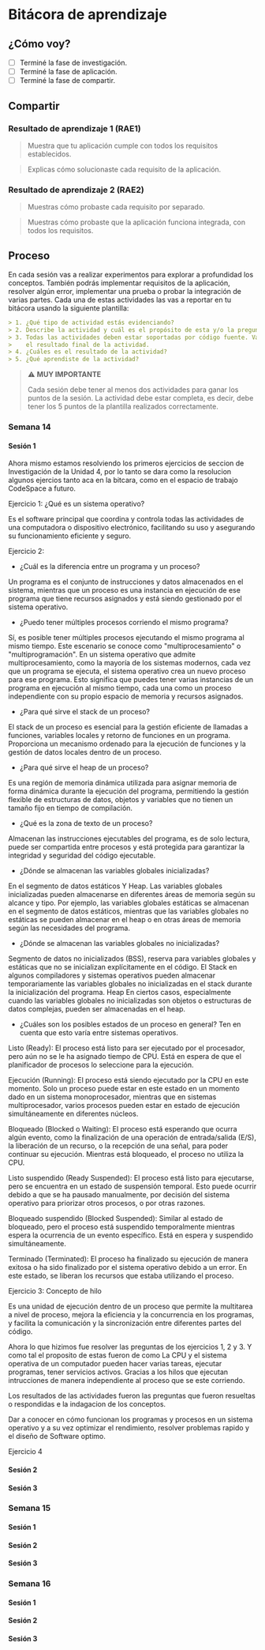# Bitácora de aprendizaje

## ¿Cómo voy?

- [ ] Terminé la fase de investigación. 
- [ ] Terminé la fase de aplicación.
- [ ] Terminé la fase de compartir.

## Compartir

### Resultado de aprendizaje 1 (RAE1)

> Muestra que tu aplicación cumple con todos los requisitos establecidos.

> Explicas cómo solucionaste cada requisito de la aplicación.

### Resultado de aprendizaje 2 (RAE2)

> Muestras cómo probaste cada requisito por separado.

> Muestras cómo probaste que la aplicación funciona integrada, con todos los requisitos.

## Proceso

En cada sesión vas a realizar experimentos para explorar a profundidad los conceptos. También podrás 
implementar requisitos de la aplicación, resolver algún error, implementar una prueba o probar 
la integración de varias partes. Cada una de estas actividades las vas a reportar en tu bitácora
usando la siguiente plantilla:

``` markdown
> 1. ¿Qué tipo de actividad estás evidenciando?
> 2. Describe la actividad y cuál es el propósito de esta y/o la pregunta que quieres investigar.
> 3. Todas las actividades deben estar soportadas por código fuente. Vas a inidicar el commit que tiene
>    el resultado final de la actividad.
> 4. ¿Cuáles es el resultado de la actividad?
> 5. ¿Qué aprendiste de la actividad?
```

> :warning: **MUY IMPORTANTE**
> 
> Cada sesión debe tener al menos dos actividades para ganar los puntos de la sesión. La actividad debe estar completa,
> es decir, debe tener los 5 puntos de la plantilla realizados correctamente.

### Semana 14

#### Sesión 1


Ahora mismo estamos resolviendo los primeros ejercicios de seccion de Investigación
de la Unidad 4, por lo tanto se dara como la resolucion algunos ejercios tanto aca
en la bitcara, como en el espacio de trabajo CodeSpace a futuro.

Ejercicio 1: ¿Qué es un sistema operativo?

Es el software principal que coordina y controla todas las actividades de una computadora o dispositivo electrónico, facilitando su uso y asegurando su funcionamiento eficiente y seguro.

Ejercicio 2:

- ¿Cuál es la diferencia entre un programa y un proceso?

 Un programa es el conjunto de instrucciones y datos almacenados en el sistema, mientras que un proceso es una instancia en ejecución de ese programa que tiene recursos asignados y está siendo gestionado por el sistema operativo.

- ¿Puedo tener múltiples procesos corriendo el mismo programa?

 Sí, es posible tener múltiples procesos ejecutando el mismo programa al mismo tiempo. Este escenario se conoce como "multiprocesamiento" o "multiprogramación". En un sistema operativo que admite multiprocesamiento, como la mayoría de los sistemas modernos, cada vez que un programa se ejecuta, el sistema operativo crea un nuevo proceso para ese programa. Esto significa que puedes tener varias instancias de un programa en ejecución al mismo tiempo, cada una como un proceso independiente con su propio espacio de memoria y recursos asignados.

- ¿Para qué sirve el stack de un proceso?

El stack de un proceso es esencial para la gestión eficiente de llamadas a funciones, variables locales y retorno de funciones en un programa. Proporciona un mecanismo ordenado para la ejecución de funciones y la gestión de datos locales dentro de un proceso.

- ¿Para qué sirve el heap de un proceso?

Es una región de memoria dinámica utilizada para asignar memoria de forma dinámica durante la ejecución del programa, permitiendo la gestión flexible de estructuras de datos, objetos y variables que no tienen un tamaño fijo en tiempo de compilación.

- ¿Qué es la zona de texto de un proceso?

Almacenan las instrucciones ejecutables del programa, es de solo lectura, puede ser compartida entre procesos y está protegida para garantizar la integridad y seguridad del código ejecutable.

- ¿Dónde se almacenan las variables globales inicializadas?

En el segmento de datos estáticos Y Heap. Las variables globales inicializadas pueden almacenarse en diferentes áreas de memoria según su alcance y tipo. Por ejemplo, las variables globales estáticas se almacenan en el segmento de datos estáticos, mientras que las variables globales no estáticas se pueden almacenar en el heap o en otras áreas de memoria según las necesidades del programa.

- ¿Dónde se almacenan las variables globales no inicializadas?

Segmento de datos no inicializados (BSS), reserva para variables globales y estáticas que no se inicializan explícitamente en el código. El Stack en algunos compiladores y sistemas operativos pueden almacenar temporariamente las variables globales no inicializadas en el stack durante la inicialización del programa. Heap En ciertos casos, especialmente cuando las variables globales no inicializadas son objetos o estructuras de datos complejas, pueden ser almacenadas en el heap.

- ¿Cuáles son los posibles estados de un proceso en general? Ten en cuenta que esto varía entre sistemas 
operativos.

Listo (Ready): El proceso está listo para ser ejecutado por el procesador, pero aún no se le ha asignado tiempo de CPU. Está en espera de que el planificador de procesos lo seleccione para la ejecución.

Ejecución (Running): El proceso está siendo ejecutado por la CPU en este momento. Solo un proceso puede estar en este estado en un momento dado en un sistema monoprocesador, mientras que en sistemas multiprocesador, varios procesos pueden estar en estado de ejecución simultáneamente en diferentes núcleos.

Bloqueado (Blocked o Waiting): El proceso está esperando que ocurra algún evento, como la finalización de una operación de entrada/salida (E/S), la liberación de un recurso, o la recepción de una señal, para poder continuar su ejecución. Mientras está bloqueado, el proceso no utiliza la CPU.

Listo suspendido (Ready Suspended): El proceso está listo para ejecutarse, pero se encuentra en un estado de suspensión temporal. Esto puede ocurrir debido a que se ha pausado manualmente, por decisión del sistema operativo para priorizar otros procesos, o por otras razones.

Bloqueado suspendido (Blocked Suspended): Similar al estado de bloqueado, pero el proceso está suspendido temporalmente mientras espera la ocurrencia de un evento específico. Está en espera y suspendido simultáneamente.

Terminado (Terminated): El proceso ha finalizado su ejecución de manera exitosa o ha sido finalizado por el sistema operativo debido a un error. En este estado, se liberan los recursos que estaba utilizando el proceso.


Ejercicio 3: Concepto de hilo

Es una unidad de ejecución dentro de un proceso que permite la multitarea a nivel de proceso, mejora la eficiencia y la concurrencia en los programas, y facilita la comunicación y la sincronización entre diferentes partes del código.

Ahora lo que hizimos fue resolver las preguntas de los ejercicios 1, 2 y 3. Y como tal el proposito de estas fueron de como La CPU y el sistema operativa de un computador pueden hacer varias tareas, ejecutar programas, tener servicios activos. Gracias a los hilos que ejecutan intrucciones de manera independiente al proceso que se este corriendo.

Los resultados de las actividades fueron las preguntas que fueron resueltas o respondidas e la indagacion de los conceptos.

Dar a conocer en cómo funcionan los programas y procesos en un sistema operativo y a su vez optimizar el rendimiento, resolver problemas rapido y el diseño de Software optimo.

Ejercicio 4 




#### Sesión 2




#### Sesión 3

### Semana 15

#### Sesión 1

#### Sesión 2

#### Sesión 3

### Semana 16

#### Sesión 1

#### Sesión 2

#### Sesión 3
